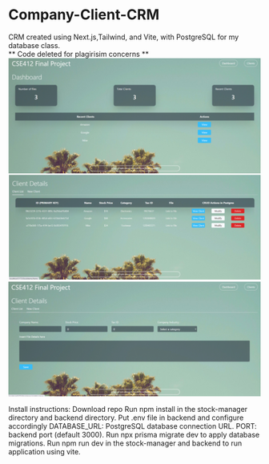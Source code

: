 # Company-Client-CRM
CRM created using Next.js,Tailwind, and Vite, with PostgreSQL for my database class. 
<br/>
** Code deleted for plagirisim concerns ** 
![alt text](CRM1.PNG)
![alt text](CRM2.PNG)
![alt text](CRM3.PNG)

Install instructions: 
Download repo
Run npm install in the stock-manager directory and backend directory. 
Put .env file in backend and configure accordingly
DATABASE_URL: PostgreSQL database connection URL.
PORT: backend port (default 3000).
Run npx prisma migrate dev to apply database migrations.
Run npm run dev in the stock-manager and backend to run application using vite. 

